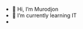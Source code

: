 - 👋 Hi, I’m Murodjon
- 🌱 I’m currently learning IT
-

<!---
omonjonovm/omonjonovm is a ✨ special ✨ repository because its `README.md` (this file) appears on your GitHub profile.
You can click the Preview link to take a look at your changes.
--->
